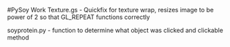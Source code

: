 #PySoy Work
Texture.gs - Quickfix for texture wrap, resizes image to be power of 2 so that GL_REPEAT functions correctly

soyprotein.py - function to determine what object was clicked and clickable method
